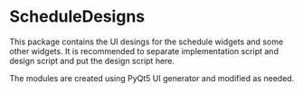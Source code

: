 # ScheduleDesigns

This package contains the UI desings for the schedule widgets and some other widgets. It is recommended to separate implementation script and design script and put the design script here.

The modules are created using PyQt5 UI generator and modified as needed.
